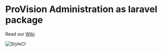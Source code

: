 

# ProVision Administration as laravel package

Read our [Wiki](https://github.com/ProVisionBG/administration/wiki)

![StyleCI](https://styleci.io/repos/62281927/shield?branch=master)
